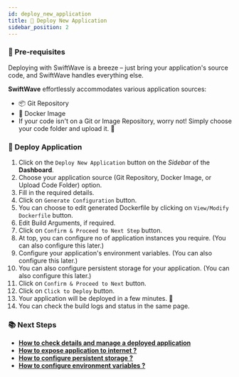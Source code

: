 ```yaml
---
id: deploy_new_application
title: 🔨 Deploy New Application
sidebar_position: 2
---
```


### 📝 Pre-requisites
Deploying with SwiftWave is a breeze – just bring your application's source code, and SwiftWave handles everything else.

**SwiftWave** effortlessly accommodates various application sources:
- 📦 Git Repository
- 🐳 Docker Image
- If your code isn't on a Git or Image Repository, worry not! Simply choose your code folder and upload it. 📂

### 🚀 Deploy Application
1. Click on the `Deploy New Application` button on the *Sidebar* of the **Dashboard**.
2. Choose your application source (Git Repository, Docker Image, or Upload Code Folder) option.
3. Fill in the required details.
4. Click on `Generate Configuration` button.
5. You can choose to edit generated Dockerfile by clicking on `View/Modify Dockerfile` button.
6. Edit Build Arguments, if required.
7. Click on `Confirm & Proceed to Next Step` button.
8. At top, you can configure no of application instances you require. (You can also configure this later.)
9. Configure your application's environment variables. (You can also configure this later.)
10. You can also configure persistent storage for your application. (You can also configure this later.)
11. Click on `Confirm & Proceed to Next` button.
12. Click on `Click to Deploy` button.
13. Your application will be deployed in a few minutes. 🚀
14. You can check the build logs and status in the same page.


### 📚 Next Steps
- [**How to check details and manage a deployed application**](./application_details/)
- [**How to expose application to internet ?**](./ingress-rules)
- [**How to configure persistent storage ?**](./application_details/persistent_volumes)
- [**How to configure environment variables ?**](./application_details/environment_variables)
